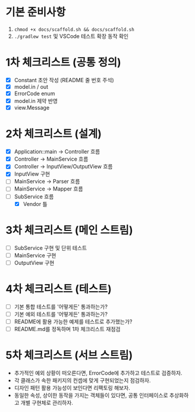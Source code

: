# 기본 준비사항

1. `chmod +x docs/scaffold.sh && docs/scaffold.sh`
2. `./gradlew test` 및 VSCode 테스트 확장 동작 확인

# 1차 체크리스트 (공통 정의)

- [x] Constant 초안 작성 (README 줄 번호 주석)
- [x] model.in / out
- [x] ErrorCode enum
- [x] model.in 제약 반영
- [x] view.Message

# 2차 체크리스트 (설계)

- [x] Application::main -> Controller 흐름
- [x] Controller -> MainService 흐름
- [x] Controller -> InputView/OutputView 흐름
- [x] InputView 구현
- [ ] MainService -> Parser 흐름
- [ ] MainService -> Mapper 흐름
- [ ] SubService 흐름
    - [x] Vendor 틀

# 3차 체크리스트 (메인 스트림)

- [ ] SubService 구현 및 단위 테스트
- [ ] MainService 구현
- [ ] OutputView 구현

# 4차 체크리스트 (테스트)

- [ ] 기본 통합 테스트를 '어떻게든' 통과하는가?
- [ ] 기본 예외 테스트를 '어떻게든' 통과하는가?
- [ ] README에 활용 가능한 예제를 테스트로 추가했는가?
- [ ] README.md를 정독하며 1차 체크리스트 재점검

# 5차 체크리스트 (서브 스트림)

- 추가적인 예외 상황이 떠오른다면, ErrorCode에 추가하고 테스트로 검증하자.
- 각 클래스가 속한 패키지의 컨셉에 맞게 구현되었는지 점검하자.
- 디자인 패턴 활용 가능성이 보인다면 리팩토링 해보자.
- 동일한 속성, 상이한 동작을 가지는 객체들이 있다면, 공통 인터페이스로 추상화하고 개별 구현체로 관리하자.

